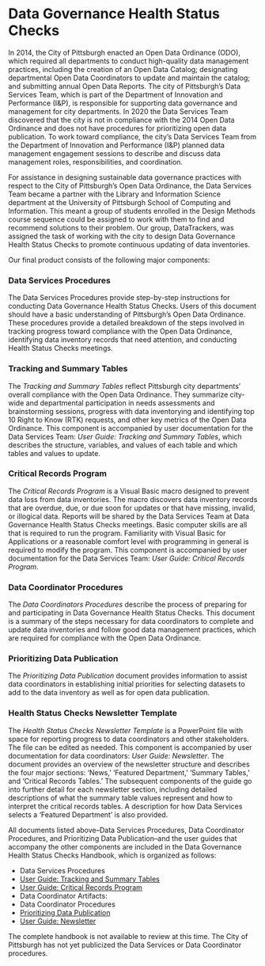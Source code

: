 # Data Governance Health Status Checks

In 2014, the City of Pittsburgh enacted an Open Data Ordinance (ODO), which required all departments to conduct high-quality data management practices, including the creation of an Open Data Catalog; designating departmental Open Data Coordinators to update and maintain the catalog; and submitting annual Open Data Reports. The city of Pittsburgh&rsquo;s Data Services Team, which is part of the Department of Innovation and Performance (I&P), is responsible for supporting data governance and management for city departments. In 2020 the Data Services Team discovered that the city is not in compliance with the 2014 Open Data Ordinance and does not have procedures for prioritizing open data publication. To work toward compliance, the city&rsquo;s Data Services Team from the Department of Innovation and Performance (I&P) planned data management engagement sessions to describe and discuss data management roles, responsibilities, and coordination.

For assistance in designing sustainable data governance practices with respect to the City of Pittsburgh&rsquo;s Open Data Ordinance, the Data Services Team became a partner with the Library and Information Science department at the University of Pittsburgh School of Computing and Information. This meant a group of students enrolled in the Design Methods course sequence could be assigned to work with them to find and recommend solutions to their problem. Our group, DataTrackers, was assigned the task of working with the city to design Data Governance Health Status Checks to promote continuous updating of data inventories.

Our final product consists of the following major components:

### Data Services Procedures

The Data Services Procedures provide step-by-step instructions for conducting Data Governance Health Status Checks. Users of this document should have a basic understanding of Pittsburgh&rsquo;s Open Data Ordinance. These procedures provide a detailed breakdown of the steps involved in tracking progress toward compliance with the Open Data Ordinance, identifying data inventory records that need attention, and conducting Health Status Checks meetings.

### Tracking and Summary Tables

The _Tracking and Summary Tables_ reflect Pittsburgh city departments&rsquo; overall compliance with the Open Data Ordinance. They summarize city-wide and departmental participation in needs assessments and brainstorming sessions, progress with data inventorying and identifying top 10 Right to Know (RTK) requests, and other key metrics of the Open Data Ordinance. This component is accompanied by user documentation for the Data Services Team: _User Guide: Tracking and Summary Tables_, which describes the structure, variables, and values of each table and which tables and values to update. 

### Critical Records Program

The _Critical Records Program_ is a Visual Basic macro designed to prevent data loss from data inventories. The macro discovers data inventory records that are overdue, due, or due soon for updates or that have missing, invalid, or illogical data. Reports will be shared by the Data Services Team at Data Governance Health Status Checks meetings. Basic computer skills are all that is required to run the program. Familiarity with Visual Basic for Applications or a reasonable comfort level with programming in general is required to modify the program. This component is accompanied by user documentation for the Data Services Team: _User Guide: Critical Records Program_.

### Data Coordinator Procedures

The _Data Coordinators Procedures_ describe the process of preparing for and participating in Data Governance Health Status Checks. This document is a summary of the steps necessary for data coordinators to complete and update data inventories and follow good data management practices, which are required for compliance with the Open Data Ordinance. 

### Prioritizing Data Publication

The _Prioritizing Data Publication_ document provides information to assist data coordinators in establishing initial priorities for selecting datasets to add to the data inventory as well as for open data publication.

### Health Status Checks Newsletter Template

The _Health Status Checks Newsletter Template_ is a PowerPoint file with space for reporting progress to data coordinators and other stakeholders. The file can be edited as needed. This component is accompanied by user documentation for data coordinators: _User Guide: Newsletter_. The document provides an overview of the newsletter structure and describes the four major sections: &lsquo;News,&rsquo; &lsquo;Featured Department,&rsquo; &lsquo;Summary Tables,&rsquo; and &lsquo;Critical Records Tables.&rsquo; The subsequent components of the guide go into further detail for each newsletter section, including detailed descriptions of what the summary table values represent and how to interpret the critical records tables. A description for how Data Services selects a &lsquo;Featured Department&rsquo; is also provided.

All documents listed above&ndash;Data Services Procedures, Data Coordinator Procedures, and Prioritizing Data Publication&ndash;and the user guides that accompany the other components are included in the Data Governance Health Status Checks Handbook, which is organized as follows:

* Data Services Procedures
* <a href="https://lisaover.github.io/DataGovHealthStatusChecks/Documents/User_Guide_Tracking_and_Summary_Tables.pdf" target="_blank">User Guide: Tracking and Summary Tables</a>
* <a href="https://lisaover.github.io/DataGovHealthStatusChecks/Documents/User_Guide_Critical_Records_Program.pdf" target="_blank">User Guide: Critical Records Program</a>
* Data Coordinator Artifacts:
 * Data Coordinator Procedures
 * <a href="https://lisaover.github.io/DataGovHealthStatusChecks/Documents/Prioritizing_Data_Publication.pdf" target="_blank">Prioritizing Data Publication</a>
 * <a href="https://lisaover.github.io/DataGovHealthStatusChecks/Documents/User_Guide_Newsletter.pdf" target="_blank">User Guide: Newsletter </a>

 The complete handbook is not available to review at this time. The City of Pittsburgh has not yet publicized the Data Services or Data Coordinator procedures.
